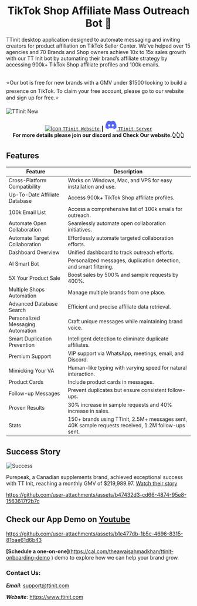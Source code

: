 <h1 align="center">TikTok Shop Affiliate Mass Outreach Bot 🤖</h1>

TTinit desktop application designed to automate messaging and inviting creators for product affiliation on TikTok Seller Center. We've helped over 15 agencies and 70 Brands and Shop owners achieve 10x to 15x sales growth with our TT Init bot by automating their brand’s affiliate strategy by accessing 900k+ TikTok Shop affiliate profiles and 100k emails.

<br />
⭐Our bot is free for new brands with a GMV under $1500 looking to build a presence on TikTok. To claim your free account, please go to our website and sign up for free.⭐

![TTinit New](https://github.com/user-attachments/assets/7c79772f-0f1c-4809-ac95-48f127523cb9)

<div align="center">
  <a href="https://ttinit.com/">
    <img alt="Icon" width="30px" src="https://github.com/Zeeshanahmad4/TikTok-Shop-Affiliate-Outreach-Bot/blob/main/Resources/New%20init.jpg?raw=true" />
    <code>TTinit Website</code>
  </a>
  <span> ┃ </span>
    <a href="https://discord.gg/KpmPXJXRkS">
    <img alt="Discord" width="30px" src="https://github.com/Zeeshanahmad4/RealEstateMate-WhatsApp-Group-Management-Bot/blob/main/discord-icon-svgrepo-com.svg" />
    <code>TTinit Server</code>
  </a>
<br />
  <strong>For more details please join our discord and Check Our website.👆👆👆</strong>
</div>

## Features

| Feature                          | Description                                                                                |
|----------------------------------|--------------------------------------------------------------------------------------------|
| Cross-Platform Compatibility     | Works on Windows, Mac, and VPS for easy installation and use.                              |
| Up-To-Date Affiliate Database    | Access 900k+ TikTok Shop affiliate profiles.                                               |
| 100k Email List                  | Access a comprehensive list of 100k emails for outreach.                                   |
| Automate Open Collaboration      | Seamlessly automate open collaboration initiatives.                                        |
| Automate Target Collaboration    | Effortlessly automate targeted collaboration efforts.                                      |
| Dashboard Overview               | Unified dashboard to track outreach efforts.                                               |
| AI Smart Bot                     | Personalized messages, duplication detection, and smart filtering.                         |
| 5X Your Product Sale             | Boost sales by 500% and sample requests by 400%.                                           |
| Multiple Shops Automation        | Manage multiple brands from one place.                                                     |
| Advanced Database Search         | Efficient and precise affiliate data retrieval.                                            |
| Personalized Messaging Automation| Craft unique messages while maintaining brand voice.                                       |
| Smart Duplication Prevention     | Intelligent detection to eliminate duplicate affiliates.                                   |
| Premium Support                  | VIP support via WhatsApp, meetings, email, and Discord.                                    |
| Mimicking Your VA                | Human-like typing with varying speed for natural interaction.                              |
| Product Cards                    | Include product cards in messages.                                                         |
| Follow-up Messages               | Prevent duplicates but ensure consistent follow-ups.                                       |
| Proven Results                   | 30% increase in sample requests and 40% increase in sales.
| Stats                            | 150+ brands using TTinit, 2.5M+ messages sent, 40K sample requests received, 1.2M follow-ups sent.|


## Success Story
![Success](https://github.com/user-attachments/assets/6626a239-687a-433b-9ed8-212b0e04795e)

Purepeak, a Canadian supplements brand, achieved exceptional success with TT Init, reaching a monthly GMV of $219,989.97. [Watch their story](https://github.com/user-attachments/assets/b47432d3-cd66-4874-95e8-1563617f2b7c)

https://github.com/user-attachments/assets/b47432d3-cd66-4874-95e8-1563617f2b7c


## Check our App Demo on [Youtube](https://www.youtube.com/watch?v=gGR7bk6DBxk&ab_channel=TTinit)

https://github.com/user-attachments/assets/b1e477db-1b5c-4696-8315-81bae61d6b43



**[Schedule a one-on-one]**(https://cal.com/theawaisahmadkhan/ttinit-onboarding-demo
) demo to explore how we can help your brand grow.


### Contact Us: 
***Email***: support@ttinit.com 

***Website***: https://www.ttinit.com 
